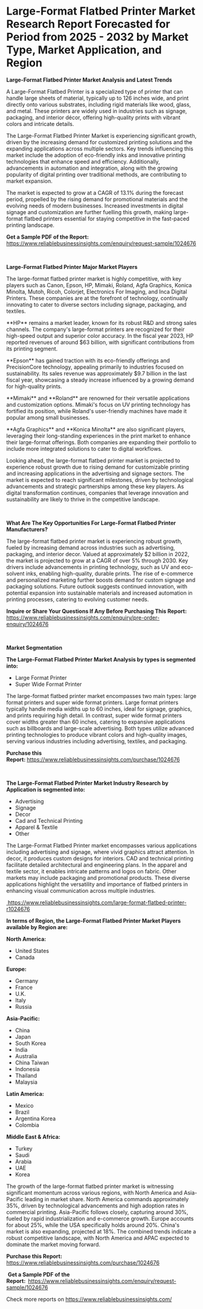 <p><h1>Large-Format Flatbed Printer Market Research Report Forecasted for Period from 2025 -  2032 by Market Type, Market Application, and Region</h1></p><p><strong>Large-Format Flatbed Printer Market Analysis and Latest Trends</strong></p>
<p><p>A Large-Format Flatbed Printer is a specialized type of printer that can handle large sheets of material, typically up to 126 inches wide, and print directly onto various substrates, including rigid materials like wood, glass, and metal. These printers are widely used in industries such as signage, packaging, and interior décor, offering high-quality prints with vibrant colors and intricate details. </p><p>The Large-Format Flatbed Printer Market is experiencing significant growth, driven by the increasing demand for customized printing solutions and the expanding applications across multiple sectors. Key trends influencing this market include the adoption of eco-friendly inks and innovative printing technologies that enhance speed and efficiency. Additionally, advancements in automation and integration, along with the growing popularity of digital printing over traditional methods, are contributing to market expansion.</p><p>The market is expected to grow at a CAGR of 13.1% during the forecast period, propelled by the rising demand for promotional materials and the evolving needs of modern businesses. Increased investments in digital signage and customization are further fuelling this growth, making large-format flatbed printers essential for staying competitive in the fast-paced printing landscape.</p></p>
<p><strong>Get a Sample PDF of the Report:&nbsp;</strong> <a href="https://www.reliablebusinessinsights.com/enquiry/request-sample/1024676?utm_campaign=2482&utm_medium=2&utm_source=Github&utm_content=ia&utm_term=25022025&utm_id=large-format-flatbed-printer">https://www.reliablebusinessinsights.com/enquiry/request-sample/1024676</a></p>
<p>&nbsp;</p>
<p><strong>Large-Format Flatbed Printer Major Market Players</strong></p>
<p><p>The large-format flatbed printer market is highly competitive, with key players such as Canon, Epson, HP, Mimaki, Roland, Agfa Graphics, Konica Minolta, Mutoh, Ricoh, Colorjet, Electronics For Imaging, and Inca Digital Printers. These companies are at the forefront of technology, continually innovating to cater to diverse sectors including signage, packaging, and textiles.</p><p>**HP** remains a market leader, known for its robust R&D and strong sales channels. The company's large-format printers are recognized for their high-speed output and superior color accuracy. In the fiscal year 2023, HP reported revenues of around $63 billion, with significant contributions from its printing segment.</p><p>**Epson** has gained traction with its eco-friendly offerings and PrecisionCore technology, appealing primarily to industries focused on sustainability. Its sales revenue was approximately $9.7 billion in the last fiscal year, showcasing a steady increase influenced by a growing demand for high-quality prints.</p><p>**Mimaki** and **Roland** are renowned for their versatile applications and customization options. Mimaki's focus on UV printing technology has fortified its position, while Roland's user-friendly machines have made it popular among small businesses.</p><p>**Agfa Graphics** and **Konica Minolta** are also significant players, leveraging their long-standing experiences in the print market to enhance their large-format offerings. Both companies are expanding their portfolio to include more integrated solutions to cater to digital workflows.</p><p>Looking ahead, the large-format flatbed printer market is projected to experience robust growth due to rising demand for customizable printing and increasing applications in the advertising and signage sectors. The market is expected to reach significant milestones, driven by technological advancements and strategic partnerships among these key players. As digital transformation continues, companies that leverage innovation and sustainability are likely to thrive in the competitive landscape.</p></p>
<p>&nbsp;</p>
<p><strong>What Are The Key Opportunities For Large-Format Flatbed Printer Manufacturers?</strong></p>
<p><p>The large-format flatbed printer market is experiencing robust growth, fueled by increasing demand across industries such as advertising, packaging, and interior decor. Valued at approximately $2 billion in 2022, the market is projected to grow at a CAGR of over 5% through 2030. Key drivers include advancements in printing technology, such as UV and eco-solvent inks, enabling high-quality, durable prints. The rise of e-commerce and personalized marketing further boosts demand for custom signage and packaging solutions. Future outlook suggests continued innovation, with potential expansion into sustainable materials and increased automation in printing processes, catering to evolving customer needs.</p></p>
<p><strong>Inquire or Share Your Questions If Any Before Purchasing This Report:</strong> <a href="https://www.reliablebusinessinsights.com/enquiry/pre-order-enquiry/1024676?utm_campaign=2482&utm_medium=2&utm_source=Github&utm_content=ia&utm_term=25022025&utm_id=large-format-flatbed-printer">https://www.reliablebusinessinsights.com/enquiry/pre-order-enquiry/1024676</a></p>
<p>&nbsp;</p>
<p><strong>Market Segmentation</strong></p>
<p><strong>The Large-Format Flatbed Printer Market Analysis by types is segmented into:</strong></p>
<p><ul><li>Large Format Printer</li><li>Super Wide Format Printer</li></ul></p>
<p><p>The large-format flatbed printer market encompasses two main types: large format printers and super wide format printers. Large format printers typically handle media widths up to 60 inches, ideal for signage, graphics, and prints requiring high detail. In contrast, super wide format printers cover widths greater than 60 inches, catering to expansive applications such as billboards and large-scale advertising. Both types utilize advanced printing technologies to produce vibrant colors and high-quality images, serving various industries including advertising, textiles, and packaging.</p></p>
<p><strong>Purchase this Report:&nbsp;</strong><a href="https://www.reliablebusinessinsights.com/purchase/1024676?utm_campaign=2482&utm_medium=2&utm_source=Github&utm_content=ia&utm_term=25022025&utm_id=large-format-flatbed-printer">https://www.reliablebusinessinsights.com/purchase/1024676</a></p>
<p>&nbsp;</p>
<p><strong>The Large-Format Flatbed Printer Market Industry Research by Application is segmented into:</strong></p>
<p><ul><li>Advertising</li><li>Signage</li><li>Decor</li><li>Cad and Technical Printing</li><li>Apparel & Textile</li><li>Other</li></ul></p>
<p><p>The Large-Format Flatbed Printer market encompasses various applications including advertising and signage, where vivid graphics attract attention. In decor, it produces custom designs for interiors. CAD and technical printing facilitate detailed architectural and engineering plans. In the apparel and textile sector, it enables intricate patterns and logos on fabric. Other markets may include packaging and promotional products. These diverse applications highlight the versatility and importance of flatbed printers in enhancing visual communication across multiple industries.</p></p>
<p><a href="https://www.reliablebusinessinsights.com/large-format-flatbed-printer-r1024676?utm_campaign=2482&utm_medium=2&utm_source=Github&utm_content=ia&utm_term=25022025&utm_id=large-format-flatbed-printer">&nbsp;https://www.reliablebusinessinsights.com/large-format-flatbed-printer-r1024676</a></p>
<p><strong>In terms of Region, the Large-Format Flatbed Printer Market Players available by Region are:</strong></p>
<p>
    <p> <strong> North America: </strong>
        <ul>
            <li>United States</li>
            <li>Canada</li>
        </ul>
        </p> 
    <p> <strong> Europe: </strong>
        <ul>
            <li>Germany</li>
            <li>France</li>
            <li>U.K.</li>
            <li>Italy</li>
            <li>Russia</li>
        </ul>
        </p> 
    <p> <strong> Asia-Pacific: </strong>
        <ul>
            <li>China</li>
            <li>Japan</li>
            <li>South Korea</li>
            <li>India</li>
            <li>Australia</li>
            <li>China Taiwan</li>
            <li>Indonesia</li>
            <li>Thailand</li>
            <li>Malaysia</li>
        </ul>
        </p> 
    <p> <strong> Latin America: </strong>
        <ul>
            <li>Mexico</li>
            <li>Brazil</li>
            <li>Argentina Korea</li>
            <li>Colombia</li>
        </ul>
        </p> 
    <p> <strong> Middle East & Africa: </strong>
        <ul>
            <li>Turkey</li>
            <li>Saudi</li>
            <li>Arabia</li>
            <li>UAE</li>
            <li>Korea</li>
        </ul>
    </p>
    </p>
<p><p>The growth of the large-format flatbed printer market is witnessing significant momentum across various regions, with North America and Asia-Pacific leading in market share. North America commands approximately 35%, driven by technological advancements and high adoption rates in commercial printing. Asia-Pacific follows closely, capturing around 30%, fueled by rapid industrialization and e-commerce growth. Europe accounts for about 25%, while the USA specifically holds around 20%. China's market is also expanding, projected at 18%. The combined trends indicate a robust competitive landscape, with North America and APAC expected to dominate the market moving forward.</p></p>
<p><strong>Purchase this Report: </strong><a href="https://www.reliablebusinessinsights.com/purchase/1024676?utm_campaign=2482&utm_medium=2&utm_source=Github&utm_content=ia&utm_term=25022025&utm_id=large-format-flatbed-printer">https://www.reliablebusinessinsights.com/purchase/1024676</a></p>
<p>&nbsp;<strong>Get a Sample PDF of the Report:&nbsp;&nbsp;</strong><a href="https://www.reliablebusinessinsights.com/enquiry/request-sample/1024676?utm_campaign=2482&utm_medium=2&utm_source=Github&utm_content=ia&utm_term=25022025&utm_id=large-format-flatbed-printer">https://www.reliablebusinessinsights.com/enquiry/request-sample/1024676</a></p>
<p><strong></strong></p>
<p>Check more reports on <a href="https://www.reliablebusinessinsights.com/?utm_campaign=2482&utm_medium=2&utm_source=Github&utm_content=ia&utm_term=25022025&utm_id=large-format-flatbed-printer">https://www.reliablebusinessinsights.com/</a></p>